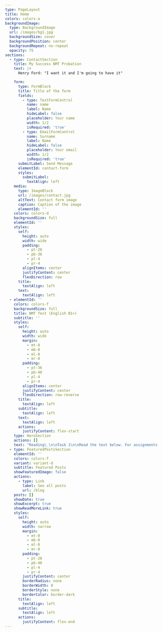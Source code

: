 ```yaml
---
type: PageLayout
title: Home
colors: colors-a
backgroundImage:
  type: BackgroundImage
  url: /images/bg1.jpg
  backgroundSize: cover
  backgroundPosition: center
  backgroundRepeat: no-repeat
  opacity: 75
sections:
  - type: ContactSection
    title: My Success NMT Probation
    text: |+
      Henry Ford: "I want it and I'm going to have it"

    form:
      type: FormBlock
      title: Title of the form
      fields:
        - type: TextFormControl
          name: name
          label: Name
          hideLabel: false
          placeholder: Your name
          width: 1/2
          isRequired: 'true'
        - type: EmailFormControl
          name: Surname
          label: Name
          hideLabel: false
          placeholder: Your email
          width: 1/2
          isRequired: 'true'
      submitLabel: Send Message
      elementId: contact-form
      styles:
        submitLabel:
          textAlign: left
    media:
      type: ImageBlock
      url: /images/contact.jpg
      altText: Contact form image
      caption: Caption of the image
      elementId: ''
    colors: colors-d
    backgroundSize: full
    elementId: ''
    styles:
      self:
        height: auto
        width: wide
        padding:
          - pt-28
          - pb-36
          - pl-4
          - pr-4
        alignItems: center
        justifyContent: center
        flexDirection: row
      title:
        textAlign: left
      text:
        textAlign: left
  - elementId: ''
    colors: colors-f
    backgroundSize: full
    title: NMT Test (English B1+)
    subtitle: ''
    styles:
      self:
        height: auto
        width: wide
        margin:
          - mt-0
          - mb-0
          - ml-0
          - mr-0
        padding:
          - pt-36
          - pb-48
          - pl-4
          - pr-4
        alignItems: center
        justifyContent: center
        flexDirection: row-reverse
      title:
        textAlign: left
      subtitle:
        textAlign: left
      text:
        textAlign: left
      actions:
        justifyContent: flex-start
    type: HeroSection
    actions: []
    text: "Reading\_\n\nTask 1\n\nRead the text below. For assignments (1-5) choose the correct answer (A, B, C, D).\n\nEUTHANASIA\n\nThe word euthanasia is of Greek origin and literally means 'a good death.' The American Heritage Dictionary defines it as 'the act of killing a person painlessly for reasons of mercy.' Such killing can be done through active means, such as administering a lethal injection, or by passive means, such as withholding medical care or food and water.\n\nIn recent years in the United States, there have been numerous cases of active euthanasia in the news. They usually involve the deliberate killing of ill or incapacitated persons by relatives or friends who plead that they can no longer bear or see their loved ones suffer. Although such killings are a crime, the perpetrators are often dealt with leniently by the legal system, and the media portrays them as compassionate heroes who take personal risks to save another from unbearable suffering.\n\nThe seeming acceptance of active forms of euthanasia is alarming, but we face a bigger, more insidious threat from passive forms of euthanasia. Every year, in hospitals and nursing homes around the country, there are growing numbers of documented deaths caused by caregivers withholding life-sustaining care, including food and water, from vulnerable patients who cannot speak for themselves.\n\nWhile it is illegal to kill someone directly, for example with a gun or knife, in many cases the law has put its stamp of approval on causing death by omitting needed care. Further, many states have 'living will' laws designed to protect those who withhold treatment, and there have been numerous court rulings which have approved of patients being denied care and even starved and dehydrated to death.\n\nBecause such deaths occur quietly within the confines of hospitals and nursing homes, they can be kept hidden from the public. Most euthanasia victims are old or very ill, so their deaths might be attributed to a cause other than the denial of care that really killed them. Further, it is often relatives of the patient who request that care be withheld. In one court case, the court held that decisions to withhold life-sustaining care may be made not only by close family members but also by a number of third parties, and that such decisions need not be reviewed by the judicial system if there is no disagreement between decision makers and medical staff. The court went so far as to rule that a nursing home may not refuse to participate in the fatal withdrawal of food and water from an incompetent patient!\n\n'Extraordinary' or 'heroic' treatment need not be used when the chance for recovery is poor and medical intervention would serve only to prolong the dying process. But to deny customary and reasonable care or to deliberately starve or dehydrate someone because he or she is very old or very ill should not be permitted. Most of the cases coming before the courts do not involve withholding heroic measures from imminently dying people, but they seek approval for denying basic care, such as administration of food and water, to people who are not elderly or terminally ill, but who are permanently incapacitated. These people could be expected to live indefinitely, though in an impaired state, if they were given food and water and minimal treatment.\n\nNo one has the right to judge that another's life is not worth living. The basic right ot life should not be abridged because someone decides that someone else's quality of life is too low. If we base the right to life on quality of life standards, there is no logical place to draw the line.\n\nSo, we must foster more positive attitudes towards people with serious and incapacitating illnesses and conditions. Despite the ravages of their diseases, they are still our fellow with serious and incapacitating illnesses human beings and deserve our care and respect.\n\n1.\_\n\nThe term euthanasia means ...\n\nA new medicine from cancer.\n\nB an injection administration\n\nC an act of painless killing carried out for reasons\_ \_ \_ of mercy\n\nD a request that care be withheld\n\n2\\.\n\nIn many cases of euthanasia the US legal system.\n\nA is supportive and approving of euthanasia\n\nB disapproves the cases of euthanasia\_\n\nC considers the cases of euthanasia to be a crime\n\nD does not support euthanasia\n\n3.\_\n\nDeaths of euthanasia victims can be attributed to causes other than the denial of care because they are ...\_\n\nA of elderly age or very ill\n\nB permanently incapacitated\n\nC terminally ill\n\nD in an impaired state\n\n4.\_\n\nMost of the cases coming before the courts ...\n\nA involve withholding measures from dying people\n\nB seek approval for denying customary and reasonable care\n\nC protect people from those who consider their lives meaningless\n\nD judge that another's life is not worth living\n\n5\\.\n\nTo protect vulnerable patients we must . . .\n\nA deny basic care\n\nB foster more positive attitudes towards them\n\nC withhold treatment and life-sustaining care such as food and water\_\n\nD prolong the dying process\n\nTask 2\n\nRead the text below. Match choices (A-G) to (6-10). There are two choices you do not need to use.\n\nTHE MOST DIFFICULT LANGUAGE IN THE WORLD\n\n(6)\n\nPeople often ask which the most difficult language to learn is, and it is not easy to answer because there are many factors to take into consideration. Firstly, in a first language the differences are unimportant as people learn their mother tongue naturally, so the question of how hard a language is or learn is only relevant when learning a second language.\n\n(7)\n\nA native speaker of Spanish, for example, will find Portuguese much easier to learn than a native speaker of Chinese, because Portuguese is very similar to Spanish, while Chinese is very different, so the first language can affect learning the second language. The greater the differences between the second language and our first one, the harder it will be for most people to learn. Many people answer that Chinese is the hardest language to learn, possibly influenced by the thought of learning the Chinese writing system, and the pronunciation of Chinese does appear to be very difficult for many foreign learners. However, for Japanese speakers, who already use Chinese characters in their own language, learning writing will be less difficult than for speakers of languages using the Roman alphabet.\n\n(8)\n\nSome people seem to learn languages readily, while others find it very difficult. Teachers and the circumstances in which the language is learnt also play an important role, as well as each learner's motivation for learning. If people learn a language because they need to use it professionally, they often learn it faster than people studying a language that has no direct use in their everyday life.\n\n(9)\n\nApparently, British diplomats and other embassy staff have found that the second hardest language is Japanese, which will probably come as no surprise to many, but the language that they have found to be the most problematic is Hungarian, which has 35 cases of a noun. This does not mean that Hungarian is the hardest language to learn for everyone, but it causes British diplomatic personnel, who are generally used to learning languages, the most difficulty. In the case of Hungarian for British learners, it is not a question of the writing system, which uses a similar alphabet, but the grammatical complexity.\n\n(10)\n\nDifferent cultures and individuals from those cultures will find different languages more difficult. No language is easy to learn well, though languages which are related to our first language are easier. Learning a completely different writing system is a huge challenge, but that does not necessarily make a language more difficult than another one. In the end, it is impossible to say what language is the most difficult language in the world.\n\nA It is important to learn foreign languages\n\nB Hungarian causes a lot of difficulties in learning\n\nC People learn their mother tongue naturally\n\nD No language is easy to learn well\n\nE The first language can affect learning the second language\_\n\nF Learner's motivation for learning plays an important role\n\nG Portuguese is definitely easier than Chinese\n\n6\\.\n\n7\\.\n\n8\\.\n\n9\\.\n\n10\\.\n\nTask 3\n\nRead the text below. Choose the correct letter, A, B, C or D.\n\nPlastic is no longer fantastic\n\nA\n\nIn 2017, Carlos Ferrando, a Spanish engineer-turned-entrepreneur, saw a piece of art in a museum that profoundly affected him. 'What Lies Under', a photographic composition by Indonesian digital artist Ferdi Rizkiyanto, shows a child crouching by the edge of the ocean and 'lifting up' a wave, to reveal a cluster of assorted plastic waste, from polyethylene bags to water bottles. The artwork, designed to raise public awareness, left Ferrando angry - and fuelled with entrepreneurial ideas.\n\nB\n\nFerrando runs a Spanish-based design company, Closca, that produces an ingenious foldable bicycle helmet. But he has now also designed a stylish glass water bottle with a stretchy silicone strap and magnetic closure mechanism that means it can be attached to almost anything, from a bike to a bag to a pushchair handle. The product comes with an app that tells people where they can fill their bottles with water for free.\n\nC\n\nThe intention is to persuade people to stop buying water in plastic bottles, thus saving consumers money and reducing the plastic waste piling up in our oceans. 'Bottled water is now a $100 billion business, and 81 percent of the bottles are\n\nnot recycled. It's a complete waste - water is only 1.5 percent of the price of the bottle!' Ferrando cries. Indeed, environmentalists estimate that by 2050 there will be more plastic in our oceans than fish and that's mainly down to such bottles. We are trying to create a sense that being environmentally sophisticated is a status symbol,' he adds. 'We want people to clip their bottles onto what they are wearing, to show that they are recycling - and to look cool.'\n\nD\n\nFerrando's story is fascinating because ti seems like an indicator of something unexpected. Three decades ago, conspicuous consumption - the purchase of luxuries, such as handbags, shoes, cars, etc. on a lavish scale - heightened people's social status. Indeed, the closing decades of the 20th century were a time when ti seemed that anything could be turned into a commodity. Hence the fact that water became a consumer item, sold ni plastic bottles, instead of just emerging, for free, from a tap.\n\nE\n\nToday, though, conspicuous extravagance no longer seems desirable among consumers. Now, recycling is fashionable -as is cycling rather than driving. Plastic water bottles have become so common that they do not command status; instead, what many millennials - young people born ni the late 20th century - prefer to post on social media are 'real' (refillable) bottles or even the once widespread Thermos bottles. Some teenagers currently think that these stainless-steel vacuum-insulated water bottles that are coming back onto the market are ultra 'cool'; never mind the fact that they feel oddly out-of-date to anyone over the age of 40 or that teenagers in the 1970s would have avoided ever being seen with one.\n\nF\n\nIt is uncertain whether Closca will succeed in its goal. Although its foldable bike helmet is available in some outlets in New York, including the Museum of Modern Art, it can be very hard for any design entrepreneur to really take off in the\n\nglobal mass market, though not as hard as it might have been in the past. if an entrepreneur had wanted to fund a smart invention a few decades ago, he or she would have had to either raise a bank loan, borrow money from a family member or use a credit card. Things have moved on slightly since then.\n\nG\n\n\_Entrepreneurs are still using the last two options, but some are also tapping into\n\nthe ever-growing pot of money that is becoming available in the management world for 'corporate social responsibility' (CSR) investments. And then there are other options for those who wish to raise money straight away. Ferrando posted details about his water-bottle venture on a large, recognised platform for funding creative projects. He appealed for people to donate $30,000 of seed money - the money he needed to get his project going - and promised to give a bottle of anyone who provided more than $39 in 'donations'. If he received the funds, he stated that the company would produce bottles in grey and white; if $60,000 was raised, a multicoloured one would be made. Using this approach, none of the donors has a stake in his idea, nor does he have any debt. Instead, it is almost a pre-sale of the product, in a manner that tests demand in advance and creates a potential crowd of enthusiasts. This old-fashioned community funding with a digital twist is supporting a growing array of projects ranging from films to card games, videos, watches\n\nand so on. And, at last count, Closca had raised some $52,838 from 803 backers. Maybe, 20 years from now, it will be the plastic bottle that seems peculiarly old-fashioned.\n\n11\\.\n\nWhat does Ferrando say about his glass water bottle?\n\nA It matches his bicycle helmet.\n\nB It is cheaper than a plastic bottle.\n\nC He has designed it to suit all ages.\n\nD He wants people to be proud to show it.\n\n12\\.\n\nWhat does the writer find fascinating about Ferrando's story?\n\nA the youthfulness of his ideas\n\nB the old-fashioned nature of his products\_\n\nC the choice it is creating for consumers\n\nD the change it is revealing in people's attitudes\n\n13\\.\n\nWhat does the writer suggest about Closca's bike helmet?\n\nA It has both functional and artistic value.\n\nB Its main appeal is to older people.\n\nC It has had extraordinary success worldwide.\n\nD It is a more exciting invention than the glass bottle.\n\nTask 4\n\nChoose ONE WORD ONLY from the text above.\n\nFunding a smart invention\n\nThirty years ago, the methods used by creators to fund their projects involved getting\n\nmoney from the bank or from someone in the\_\n\n14 ........\n\nBanks today are still a useful source of finance, but investments may also be sought from 'corporate social responsibility' projects in order to get immediate funding, the method Ferrando took was to use a well-known 15….. to advertise his product and request financial support. People who gave a certain figure or over were offered a free gift. In addition, Ferrando advised his donors that his company would create bottles in two colours, followed by a 16….. bottle once they had received a more significant amount. In this way, Ferrando avoided debt and found out how many people might want his products before manufacturing them.\n\n14\\.\n\n15\\.\n\n16\\.\n\nUse of English\n\nTask 5\n\nRead the text below. Choose from (A-H) the one which best fits each space (17-22). There are two choices you do not need to use.\n\nTHE RUGBY GAME\n\nA new form of football originated in England during the 19th century, (17) the place where it was supposedly invented: Rugby School. In the early 1800s, football was played throughout England (and in many other countries too but there were no standard rules, and in (18) , the ball could be caught as well as kicked. However, running with the ball was largely outlawed. Legend has it that in 1823, a student at Rugby School (19) picked up the ball during a football match and ran with it towards the opposing goal line. This illegal action caused a permanent change in the rules of the game, or so the story goes, and from that day onwards, Rugby School played (20) which became known as Rugby Football. (The more familiar kind of football is officially known as Association Football to distinguish it from Rugby Football). To this day, there is an inscription at Rugby School celebrating William Webb Ellis and his actions, and although the historical truth of the events is (21) , the story endures. The plaque reads: 'This stone commemorates the exploit of\_ William Webb Ellis who with (22) as played in his time first took the ball in his arms and ran with it thus originating the distinctive feature of the Rugby game.'\n\nA most versions of the game\n\nB its own version of football\n\nC taking its name from\n\nD official known as\n\nE called William Webb Ellis\n\n\_\n\nG highly questionable\n\nF search for\n\nH a fine disregard for the rules of football\n\n17\\.\n\n18\\.\n\n19\\.\n\n20\\.\n\n21\\.\n\n22\\.\n\nTask 6\n\nRead and complete the text below. For each of the empty space (23-32) choose the correct answer (A, B, C or D).\_\n\nGARDENING IN THE CITY\n\nEven if you live in the heart of the city, there's no reason why you shouldn't (23)\\_ up gardening. We can't all afford a large garden, but we can all create a space where we can follow the seasons. Whether it's a window box, balcony or a tiny yard, anyone can have the pleasure of looking (24)\\_\_ plants. :\n\nA window box is a small box of plants that literally sits outside your window. Here, the choice of plants is what counts. You want a splash of colour all year (25)\\_ , so choose flowers that bloom at different times of the year. Daffodils, for example, are beautiful spring flowers and will soon have you looking forward to summer. Their bright colours will also attract butterflies, bringing a touch of life.\n\nif you've got a balcony, you've got a little more freedom. In this case, the key is to (26)\\_\n\nmaximum use of the space you've got available. Put taller plants against the wall of the house, with shorter plants and flowers along the (27)\\_\n\nof the balcony. You can also add a water feature; a small fountain creates interest and can have a cooling effect on a hot summer's day. If your neighbours' balcony is next to yours, why not use a fast- growing plant like wisteria to form a natural barrier, giving you more privacy?\n\nThose of you who are lucky enough to have a small yard can really go to town. Think about how you're going to use it. Do you want to be able to sit and enjoy the sun? Or do you want to be (28)\\_ to entertain friends and have a barbecue? Divide the yard into separate areas and plan each one carefully. Garden furniture is very important. Table that folds in half can give you a lot of flexibility, and chairs that fold away also allow you to change your garden to (29)\\_ your mood. As (30)\\_ as plants are (31)\\_ , choose varieties that don't mind a bit of shade, unless your yard gets a lot of sun. Yards often have walls that keep the sun out for long periods and you don't want your careful plans (32)\\_\n\nbecause a few of your plants start to die.\n\n23\\.\n\nA take\n\nB set\n\nC put\n\nD make\n\n24\\.\n\nA on\n\nB up\n\nC after\n\nD down\n\n25\\.\n\nA round\n\nB over\n\nC along\n\nD across\n\n26\\.\n\nA get\n\nB make\n\nC have\n\nD do\n\n27\\.\n\nA edge\n\nB boundary\_\n\nC rim\n\nD frame\n\n28\\.\n\nA capable\n\nB possible\_\n\nC able\n\nD probable\n\n29\\.\n\nA fit\n\nB suit\n\nC copy\n\nD go\n\n30\\.\n\nA much\n\nB long\n\nC few\n\nD far\n\n31\\.\n\nA concerned\n\nB referred\_\n\nC discovered\_\n\nD realized\n\n32\\.\n\nA spoiled\nB mixed\_ \_ \nC missed\_ \_ \_ \_ \_ \_ \_ \_ \_ \_ \_ \_ \_ \_ \_ \_ \_ \_ \_ \_ \_ \_ \_ \_ \_ \_ \_ \_ \_ \_ \_ \_ \_ \_ \_ \_ \_ \_ \_ \_ \_ \_ \_ \_ \_ \_ \_ \_ \_ \_ \_ \_ \_ \_ \_ \_ \_ \_ \_ \_ \_ \_ \_ \_ \_ \_ \_ \_ \_ \_ \_ \_ \_ \_ \_ \_ \_ \_ \_ \nD corrupted\n"
  - type: FeaturedPostsSection
    elementId: ''
    colors: colors-f
    variant: variant-d
    subtitle: Featured Posts
    showFeaturedImage: false
    actions:
      - type: Link
        label: See all posts
        url: /blog
    posts: []
    showDate: true
    showExcerpt: true
    showReadMoreLink: true
    styles:
      self:
        height: auto
        width: narrow
        margin:
          - mt-0
          - mb-0
          - ml-0
          - mr-0
        padding:
          - pt-28
          - pb-48
          - pl-4
          - pr-4
        justifyContent: center
        borderRadius: none
        borderWidth: 0
        borderStyle: none
        borderColor: border-dark
      title:
        textAlign: left
      subtitle:
        textAlign: left
      actions:
        justifyContent: flex-end
---
```

